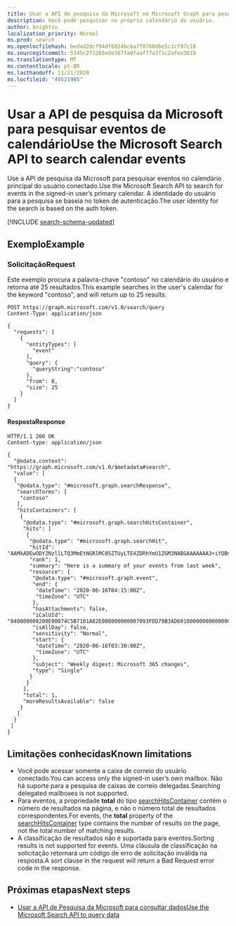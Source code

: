 ```yaml
---
title: Usar a API de pesquisa da Microsoft no Microsoft Graph para pesquisar eventos de calendário
description: Você pode pesquisar no próprio calendário do usuário.
author: knightsu
localization_priority: Normal
ms.prod: search
ms.openlocfilehash: bedad2dcf94df6024bcba7f0760dbe5c1cf97c18
ms.sourcegitcommit: 5345c2f3265ede107fa0faaff7a3f1c2afee3810
ms.translationtype: MT
ms.contentlocale: pt-BR
ms.lasthandoff: 11/21/2020
ms.locfileid: "49521905"
---
```

# <a name="use-the-microsoft-search-api-to-search-calendar-events"></a><span data-ttu-id="c9f7e-103">Usar a API de pesquisa da Microsoft para pesquisar eventos de calendário</span><span class="sxs-lookup"><span data-stu-id="c9f7e-103">Use the Microsoft Search API to search calendar events</span></span>

<span data-ttu-id="c9f7e-104">Use a API de pesquisa da Microsoft para pesquisar eventos no calendário principal do usuário conectado.</span><span class="sxs-lookup"><span data-stu-id="c9f7e-104">Use the Microsoft Search API to search for events in the signed-in user’s primary calendar.</span></span> <span data-ttu-id="c9f7e-105">A identidade do usuário para a pesquisa se baseia no token de autenticação.</span><span class="sxs-lookup"><span data-stu-id="c9f7e-105">The user identity for the search is based on the auth token.</span></span>

[!INCLUDE [search-schema-updated](../includes/search-schema-updated.md)]

## <a name="example"></a><span data-ttu-id="c9f7e-106">Exemplo</span><span class="sxs-lookup"><span data-stu-id="c9f7e-106">Example</span></span>

### <a name="request"></a><span data-ttu-id="c9f7e-107">Solicitação</span><span class="sxs-lookup"><span data-stu-id="c9f7e-107">Request</span></span>

<span data-ttu-id="c9f7e-108">Este exemplo procura a palavra-chave "contoso" no calendário do usuário e retorna até 25 resultados.</span><span class="sxs-lookup"><span data-stu-id="c9f7e-108">This example searches in the user's calendar for the keyword "contoso", and will return up to 25 results.</span></span>

```HTTP
POST https://graph.microsoft.com/v1.0/search/query
Content-Type: application/json

{
  "requests": [
    {
      "entityTypes": [
        "event"
      ],
      "query": {
        "queryString":"contoso"
      },
      "from": 0,
      "size": 25
    }
  ]
}
```

#### <a name="response"></a><span data-ttu-id="c9f7e-109">Resposta</span><span class="sxs-lookup"><span data-stu-id="c9f7e-109">Response</span></span>

```HTTP
HTTP/1.1 200 OK
Content-type: application/json

{
  "@odata.context": "https://graph.microsoft.com/v1.0/$metadata#search",
  "value": [
  {
   "@odata.type": "#microsoft.graph.searchResponse",
   "searchTerms": [
    "contoso"
   ],
   "hitsContainers": [
    {
     "@odata.type": "#microsoft.graph.searchHitsContainer",
     "hits": [
      {
       "@odata.type": "#microsoft.graph.searchHit",
       "hitId": "AAMkADEwODY2NzllLTQ3MmEtNGRlMC05ZTUyLTE4ZDRhYmU1ZGM3NABGAAAAAAA3+iYQBnJnQabRVDelNhnzBwAejhWkAOAxQ6M4c1c9NwfrAAAAAAENAAAejhWkAOAxQ6M4c1c9NwfrAABbUZLJAAA=",
       "rank": 1,
       "summary": "Here is a summary of your events from last week",
       "resource": {
        "@odata.type": "#microsoft.graph.event",
        "end": {
         "dateTime": "2020-06-16T04:15:00Z",
         "timeZone": "UTC"
        },
        "hasAttachments": false,
        "iCalUId": "040000008200E00074C5B7101A82E008000000007093FDD79B3AD60100000000000000001000000036DAA2262EB4E04DA27DA77985FB8251",
        "isAllDay": false,
        "sensitivity": "Normal",
        "start": {
         "dateTime": "2020-06-16T03:30:00Z",
         "timeZone": "UTC"
        },
        "subject": "Weekly digest: Microsoft 365 changes",
        "type": "Single"
       }
      }
     ],
     "total": 1,
     "moreResultsAvailable": false
    }
   ]
  }
 ]
}
```

## <a name="known-limitations"></a><span data-ttu-id="c9f7e-110">Limitações conhecidas</span><span class="sxs-lookup"><span data-stu-id="c9f7e-110">Known limitations</span></span>

- <span data-ttu-id="c9f7e-111">Você pode acessar somente a caixa de correio do usuário conectado.</span><span class="sxs-lookup"><span data-stu-id="c9f7e-111">You can access only the signed-in user’s own mailbox.</span></span> <span data-ttu-id="c9f7e-112">Não há suporte para a pesquisa de caixas de correio delegadas.</span><span class="sxs-lookup"><span data-stu-id="c9f7e-112">Searching delegated mailboxes is not supported.</span></span>
- <span data-ttu-id="c9f7e-113">Para eventos, a propriedade **total** do tipo [searchHitsContainer](/graph/api/resources/searchhitscontainer) contém o número de resultados na página, e não o número total de resultados correspondentes.</span><span class="sxs-lookup"><span data-stu-id="c9f7e-113">For events, the **total** property of the [searchHitsContainer](/graph/api/resources/searchhitscontainer) type contains the number of results on the page, not the total number of matching results.</span></span>
- <span data-ttu-id="c9f7e-114">A classificação de resultados não é suportada para eventos.</span><span class="sxs-lookup"><span data-stu-id="c9f7e-114">Sorting results is not supported for events.</span></span> <span data-ttu-id="c9f7e-115">Uma cláusula de classificação na solicitação retornará um código de erro de solicitação inválida na resposta.</span><span class="sxs-lookup"><span data-stu-id="c9f7e-115">A sort clause in the request will return a Bad Request error code in the response.</span></span>

## <a name="next-steps"></a><span data-ttu-id="c9f7e-116">Próximas etapas</span><span class="sxs-lookup"><span data-stu-id="c9f7e-116">Next steps</span></span>

- [<span data-ttu-id="c9f7e-117">Usar a API de Pesquisa da Microsoft para consultar dados</span><span class="sxs-lookup"><span data-stu-id="c9f7e-117">Use the Microsoft Search API to query data</span></span>](/graph/api/resources/search-api-overview)
